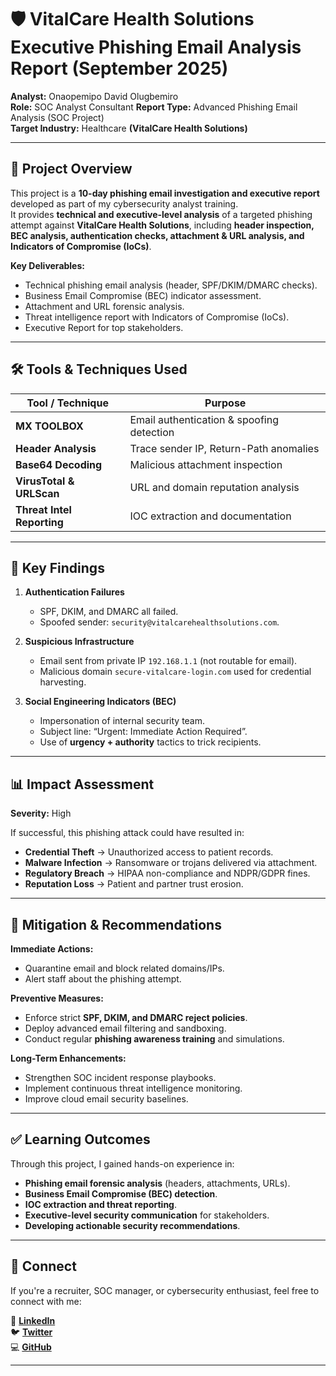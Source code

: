 # 🛡️ VitalCare Health Solutions  Executive Phishing Email Analysis Report (September 2025)

**Analyst:** Onaopemipo David Olugbemiro  
**Role:** SOC Analyst Consultant 
**Report Type:** Advanced Phishing Email Analysis (SOC Project)  
**Target Industry:** Healthcare **(VitalCare Health Solutions)**  

---

## 🧠 Project Overview

This project is a **10-day phishing email investigation and executive report** developed as part of my cybersecurity analyst training.  
It provides **technical and executive-level analysis** of a targeted phishing attempt against **VitalCare Health Solutions**, including **header inspection, BEC analysis, authentication checks, attachment & URL analysis, and Indicators of Compromise (IoCs)**.  

**Key Deliverables:**
- Technical phishing email analysis (header, SPF/DKIM/DMARC checks).  
- Business Email Compromise (BEC) indicator assessment.  
- Attachment and URL forensic analysis.  
- Threat intelligence report with Indicators of Compromise (IoCs).  
- Executive Report for top stakeholders.  

---

## 🛠️ Tools & Techniques Used

| Tool / Technique          | Purpose |
|---------------------------|---------|
| **MX TOOLBOX** | Email authentication & spoofing detection |
| **Header Analysis**       | Trace sender IP, Return-Path anomalies |
| **Base64 Decoding**       | Malicious attachment inspection |
| **VirusTotal & URLScan**  | URL and domain reputation analysis |
| **Threat Intel Reporting**| IOC extraction and documentation |

---

## 🚨 Key Findings

1. **Authentication Failures**  
   - SPF, DKIM, and DMARC all failed.  
   - Spoofed sender: `security@vitalcarehealthsolutions.com`.  

2. **Suspicious Infrastructure**  
   - Email sent from private IP `192.168.1.1` (not routable for email).  
   - Malicious domain `secure-vitalcare-login.com` used for credential harvesting.  

3. **Social Engineering Indicators (BEC)**  
   - Impersonation of internal security team.  
   - Subject line: “Urgent: Immediate Action Required”.  
   - Use of **urgency + authority** tactics to trick recipients.  

---

## 📊 Impact Assessment

**Severity:** High  

If successful, this phishing attack could have resulted in:  
- **Credential Theft** → Unauthorized access to patient records.  
- **Malware Infection** → Ransomware or trojans delivered via attachment.  
- **Regulatory Breach** → HIPAA non-compliance and NDPR/GDPR fines.  
- **Reputation Loss** → Patient and partner trust erosion.  

---

## 🚀 Mitigation & Recommendations

**Immediate Actions:**  
- Quarantine email and block related domains/IPs.  
- Alert staff about the phishing attempt.  

**Preventive Measures:**  
- Enforce strict **SPF, DKIM, and DMARC reject policies**.  
- Deploy advanced email filtering and sandboxing.  
- Conduct regular **phishing awareness training** and simulations.  

**Long-Term Enhancements:**  
- Strengthen SOC incident response playbooks.  
- Implement continuous threat intelligence monitoring.  
- Improve cloud email security baselines.  

---

## ✅ Learning Outcomes

Through this project, I gained hands-on experience in:  
- **Phishing email forensic analysis** (headers, attachments, URLs).  
- **Business Email Compromise (BEC) detection**.  
- **IOC extraction and threat reporting**.  
- **Executive-level security communication** for stakeholders.  
- **Developing actionable security recommendations**.  

---

## 🤝 Connect

If you're a recruiter, SOC manager, or cybersecurity enthusiast, feel free to connect with me:

📍 **[LinkedIn](https://www.linkedin.com/in/onaopemipo-olugbemiro-1b377828b/)**  
🐦 **[Twitter](https://x.com/itzonaope)**  
💻 **[GitHub](https://github.com/LyticOnaope)**  

---
